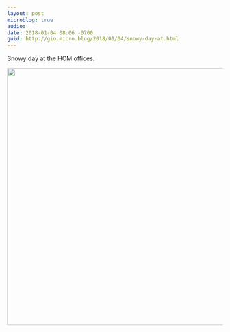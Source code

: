 ```yaml
---
layout: post
microblog: true
audio: 
date: 2018-01-04 08:06 -0700
guid: http://gio.micro.blog/2018/01/04/snowy-day-at.html
---
```

Snowy day at the HCM offices.

<img src="http://microblog.stevegio.net/uploads/2018/d9b850b515.jpg" width="600" height="600" />
